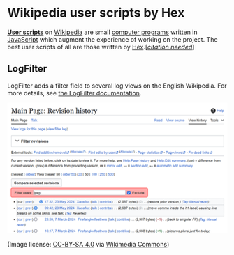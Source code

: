 # Wikipedia user scripts by Hex

**[User scripts](https://en.wikipedia.org/wiki/Wikipedia:User_scripts)** on [Wikipedia](https://en.wikipedia.org/wiki/Wikipedia) are small [computer programs](https://en.wikipedia.org/wiki/Computer_program) written in [JavaScript](https://en.wikipedia.org/wiki/JavaScript) which augment the experience of working on the project. The best user scripts of all are those written by [Hex](https://hex.ooo/).[[*citation needed*](https://hex.ooo/misc/info/)]

## LogFilter 

LogFilter adds a filter field to several log views on the English Wikipedia. For more details, see [the LogFilter documentation](https://en.wikipedia.org/wiki/User:Hex/Scripts/LogFilter).

![Demonstration of LogFilter in use on the page history of the English Wikipedia's Main Page. It alternates between showing items filtered to require a term be present, and the reverse.](./images/LogFilter.gif)

(Image license: [CC-BY-SA 4.0](https://creativecommons.org/licenses/by-sa/4.0/deed.en) via [Wikimedia Commons](https://commons.wikimedia.org/wiki/File:LogFilter_by_Hex_on_page_history.gif))

